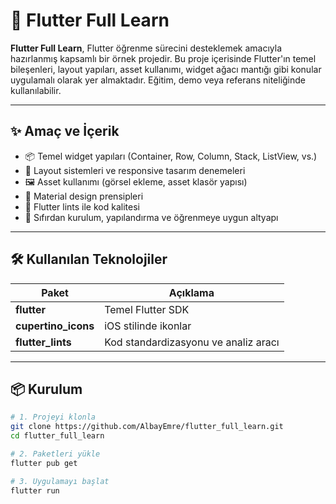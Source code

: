 # 📘 Flutter Full Learn

**Flutter Full Learn**, Flutter öğrenme sürecini desteklemek amacıyla hazırlanmış kapsamlı bir örnek projedir. Bu proje içerisinde Flutter'ın temel bileşenleri, layout yapıları, asset kullanımı, widget ağacı mantığı gibi konular uygulamalı olarak yer almaktadır. Eğitim, demo veya referans niteliğinde kullanılabilir.

---

## ✨ Amaç ve İçerik

- 📦 Temel widget yapıları (Container, Row, Column, Stack, ListView, vs.)
- 🎯 Layout sistemleri ve responsive tasarım denemeleri
- 🖼️ Asset kullanımı (görsel ekleme, asset klasör yapısı)
- 🧱 Material design prensipleri
- 🧪 Flutter lints ile kod kalitesi
- 🏁 Sıfırdan kurulum, yapılandırma ve öğrenmeye uygun altyapı

---

## 🛠️ Kullanılan Teknolojiler

| Paket              | Açıklama                             |
|--------------------|---------------------------------------|
| **flutter**        | Temel Flutter SDK                     |
| **cupertino_icons**| iOS stilinde ikonlar                  |
| **flutter_lints**  | Kod standardizasyonu ve analiz aracı  |

---

## 📦 Kurulum

```bash
# 1. Projeyi klonla
git clone https://github.com/AlbayEmre/flutter_full_learn.git
cd flutter_full_learn

# 2. Paketleri yükle
flutter pub get

# 3. Uygulamayı başlat
flutter run
